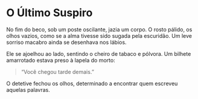 # O Último Suspiro

No fim do beco, sob um poste oscilante, jazia um corpo. O rosto pálido, os olhos vazios, como se a alma tivesse sido sugada pela escuridão. Um leve sorriso macabro ainda se desenhava nos lábios.

Ele se ajoelhou ao lado, sentindo o cheiro de tabaco e pólvora. Um bilhete amarrotado estava preso à lapela do morto:

> “Você chegou tarde demais.”

O detetive fechou os olhos, determinado a encontrar quem escreveu aquelas palavras.
